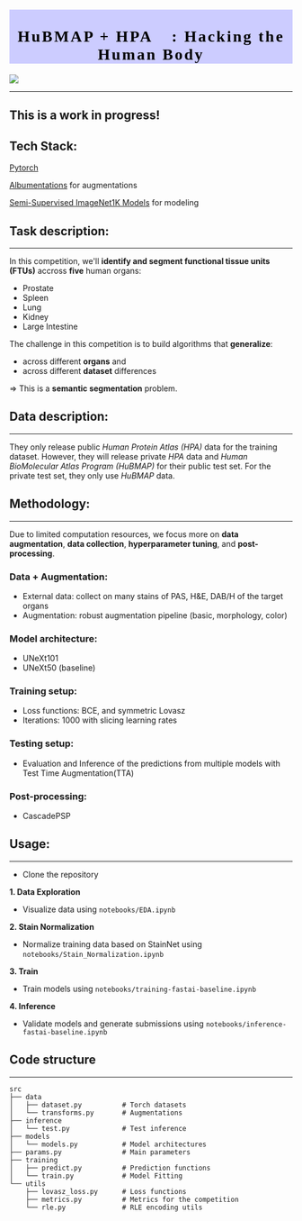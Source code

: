 <h1 style="font-family: Verdana; font-size: 28px; font-style: normal; font-weight: bold; text-decoration: none; text-transform: none; letter-spacing: 3px; background-color: #CCCCFF; color: black;"><center><br>HuBMAP + HPA 👀: Hacking the Human Body</center></h1>

![](https://drive.google.com/uc?id=1pbIvjTlhGywfhiMTqcsdOB5LSHlklM90)

---
This is a work in progress!
---
## Tech Stack: 
[Pytorch](https://pytorch.org/)

[Albumentations](https://albumentations.ai/docs/) for augmentations

[Semi-Supervised ImageNet1K Models](https://github.com/facebookresearch/semi-supervised-ImageNet1K-models/blob/master/hubconf.py) for modeling

## Task description:

---

In this competition, we'll **identify and segment functional tissue units (FTUs)** accross **five** human organs:

* Prostate
* Spleen
* Lung
* Kidney
* Large Intestine

The challenge in this competition is to build algorithms that **generalize**:
* across different **organs** and
* across different **dataset** differences

=> This is a **semantic segmentation** problem.

## Data description:

---

They only release public *Human Protein Atlas (HPA)* data for the training dataset. However, they will release private *HPA* data and *Human BioMolecular Atlas Program (HuBMAP)* for their public test set. For the private test set, they only use *HuBMAP* data.

## Methodology:

---

Due to limited computation resources, we focus more on **data augmentation**, **data collection**, **hyperparameter tuning**, and **post-processing**.


### Data + Augmentation:

* External data: collect on many stains of PAS, H&E, DAB/H of the target organs
* Augmentation: robust augmentation pipeline (basic, morphology, color)

### Model architecture:
* UNeXt101
* UNeXt50 (baseline)

### Training setup:
* Loss functions: BCE, and symmetric Lovasz
* Iterations: 1000 with slicing learning rates

### Testing setup:
* Evaluation and Inference of the predictions from multiple models with Test Time Augmentation(TTA)

### Post-processing: 
* CascadePSP

## Usage:

---

* Clone the repository

**1. Data Exploration**

  * Visualize data using `notebooks/EDA.ipynb`

**2. Stain Normalization**

  * Normalize training data based on StainNet using `notebooks/Stain_Normalization.ipynb`

**3. Train**

  * Train models using `notebooks/training-fastai-baseline.ipynb`

**4. Inference**

  * Validate models and generate submissions using `notebooks/inference-fastai-baseline.ipynb`

## Code structure

---

```
src
├── data
│   ├── dataset.py          # Torch datasets
│   └── transforms.py       # Augmentations
├── inference
│   └── test.py             # Test inference
├── models
│   └── models.py           # Model architectures
├── params.py               # Main parameters
├── training
│   ├── predict.py          # Prediction functions
│   └── train.py            # Model Fitting
└── utils
    ├── lovasz_loss.py      # Loss functions
    ├── metrics.py          # Metrics for the competition
    └── rle.py              # RLE encoding utils
```

